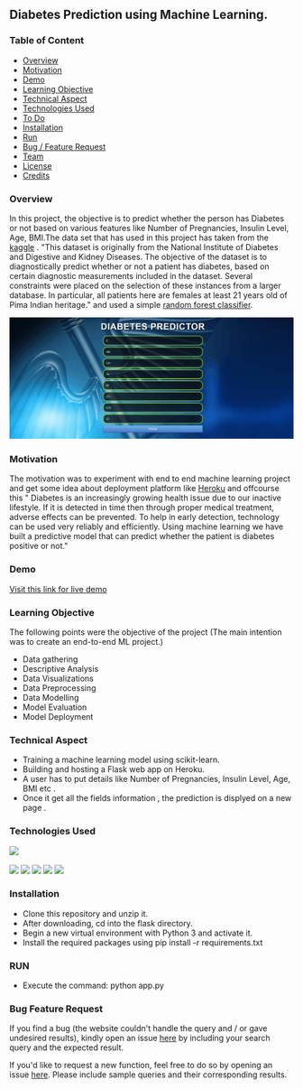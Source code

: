 ## Diabetes Prediction using Machine Learning.


### Table of Content
  * [Overview](#overview)
  * [Motivation](#motivation)
  * [Demo](#demo)
  * [Learning Objective](#Learning-Objective)
  * [Technical Aspect](#technical-aspect)
  * [Technologies Used](#technologies-used)
  * [To Do](#to-do)
  * [Installation](#installation)
  * [Run](#run)
  * [Bug / Feature Request](#bug-feature-request)
  * [Team](#team)
  * [License](#license)
  * [Credits](#credits)


### Overview 
In this project, the objective is to predict whether the person has Diabetes or not based on various features like Number of Pregnancies, Insulin Level, Age, BMI.The data set that has used in this project has taken from the [kaggle](https://www.kaggle.com/) . "This dataset is originally from the National Institute of Diabetes and Digestive and Kidney Diseases. The objective of the dataset is to diagnostically predict whether or not a patient has diabetes, based on certain diagnostic measurements included in the dataset. Several constraints were placed on the selection of these instances from a larger database. In particular, all patients here are females at least 21 years old of Pima Indian heritage." and used a simple [random forest classifier](https://en.wikipedia.org/wiki/Random_forest). 

![live](https://github.com/Manimohan05/Diabetes-Prediction/blob/main/Diabetes-prediction%20deployed/Resource/live1.gif)



### Motivation
The motivation was to experiment  with end to end machine learning project and get some idea about deployment platform like [Heroku]() and offcourse this "
Diabetes is an increasingly growing health issue due to our inactive lifestyle. If it is detected in time then through proper medical treatment, adverse effects can be prevented. To help in early detection, technology can be used very reliably and efficiently. Using machine learning we have built a predictive model that can predict whether the patient is diabetes positive or not." 

### Demo
[Visit this link for live demo](https://sarvdiabetes-predictions.herokuapp.com/)

### Learning Objective
The following points were the objective of the project (The main intention was to create an end-to-end ML project.)  
- Data gathering 
- Descriptive Analysis 
- Data Visualizations 
- Data Preprocessing 
- Data Modelling 
- Model Evaluation 
- Model Deployment 

### Technical Aspect 

- Training a machine learning model using scikit-learn. 
- Building and hosting a Flask web app on Heroku. 
- A user has to put details like Number of Pregnancies, Insulin Level, Age, BMI etc . 
- Once it get all the fields information , the prediction is displyed on a new page . 
### Technologies Used  
![](https://forthebadge.com/images/badges/made-with-python.svg) 

[<img target="_blank" src="https://github.com/scikit-learn/scikit-learn/blob/master/doc/logos/scikit-learn-logo-small.png">](https://github.com/scikit-learn/)
<img target="_blank" src="https://flask.palletsprojects.com/en/1.1.x/_images/flask-logo.png" width=170>
<img target="_blank" src="[https://raw.githubusercontent.com/shsarv/Diabetes-prediction/master/Resource/](https://github.com/Manimohan05/Diabetes-Prediction/blob/main/Diabetes-prediction%20deployed/Resource/heroku.png" width=170>
<img target="_blank" src="[https://raw.githubusercontent.com/shsarv/Diabetes-prediction/master/Resource/](https://github.com/Manimohan05/Diabetes-Prediction/blob/main/Diabetes-prediction%20deployed/Resource/numpy.png" width=170>
<img target="_blank" src="[https://raw.githubusercontent.com/shsarv/Diabetes-prediction/master/Resource/](https://github.com/Manimohan05/Diabetes-Prediction/blob/main/Diabetes-prediction%20deployed/Resource/pandas.jpeg" width=170>


### Installation 
- Clone this repository and unzip it.
- After downloading, cd into the flask directory.
- Begin a new virtual environment with Python 3 and activate it.
- Install the required packages using pip install -r requirements.txt

### RUN
- Execute the command: python app.py


### Bug Feature Request
If you find a bug (the website couldn't handle the query and / or gave undesired results), kindly open an issue [here](https://github.com/shsarv/Diabetes-prediction/issues) by including your search query and the expected result.

If you'd like to request a new function, feel free to do so by opening an issue [here](https://github.com/shsarv/Diabetes-prediction/issues/new/choose). Please include sample queries and their corresponding results.




